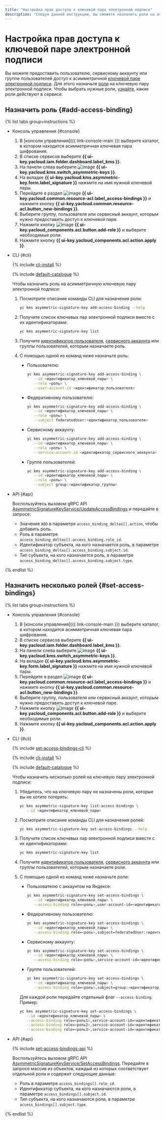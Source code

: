 ```yaml
---
title: "Настройка прав доступа к ключевой паре электронной подписи"
description: "Следуя данной инструкции, вы сможете назначить роли на асимметричную ключевую пару электронной подписи."
---
```


# Настройка прав доступа к ключевой паре электронной подписи

Вы можете предоставить пользователю, сервисному аккаунту или группе пользователей доступ к асимметричной [ключевой паре электронной подписи](../concepts/asymmetric-signature-key.md). Для этого назначьте [роли](../../iam/concepts/access-control/roles.md) на ключевую пару электронной подписи. Чтобы выбрать нужные роли, [узнайте](../security/index.md#roles-list), какие роли действуют в сервисе.

## Назначить роль {#add-access-binding}

{% list tabs group=instructions %}

* Консоль управления {#console}

   1. В [консоли управления]({{ link-console-main }}) выберите каталог, в котором находится асимметричная ключевая пара шифрования.
   1. В списке сервисов выберите **{{ ui-key.yacloud.iam.folder.dashboard.label_kms }}**.
   1. На панели слева выберите ![image](../../_assets/kms/asymmetric-key.svg) **{{ ui-key.yacloud.kms.switch_asymmetric-keys }}**.
   1. На вкладке **{{ ui-key.yacloud.kms.asymmetric-key.form.label_signature }}** нажмите на имя нужной ключевой пары.
   1. Перейдите в раздел ![image](../../_assets/console-icons/persons.svg) **{{ ui-key.yacloud.common.resource-acl.label_access-bindings }}** и нажмите кнопку **{{ ui-key.yacloud.common.resource-acl.button_new-bindings }}**.
   1. Выберите группу, пользователя или сервисный аккаунт, которым нужно предоставить доступ к ключевой паре.
   1. Нажмите кнопку ![image](../../_assets/console-icons/plus.svg) **{{ ui-key.yacloud_components.acl.button.add-role }}** и выберите необходимые роли.
   1. Нажмите кнопку **{{ ui-key.yacloud_components.acl.action.apply }}**.

* CLI {#cli}

   {% include [cli-install](../../_includes/cli-install.md) %}

   {% include [default-catalogue](../../_includes/default-catalogue.md) %}

   Чтобы назначить роль на асимметричную ключевую пару электронной подписи:

   1. Посмотрите описание команды CLI для назначения роли:

      ```bash
      yc kms asymmetric-signature-key add-access-binding --help
      ```

   1. Получите список ключевых пар электронной подписи вместе с их идентификаторами:

      ```bash
      yc kms asymmetric-signature-key list
      ```

   1. Получите [идентификатор пользователя](../../iam/operations/users/get.md), [сервисного аккаунта](../../iam/operations/sa/get-id.md) или группы пользователей, которым назначаете роль.
   1. С помощью одной из команд ниже назначьте роль:

      * Пользователю:

         ```bash
         yc kms asymmetric-signature-key add-access-binding \
            --id <идентификатор_ключевой_пары> \
            --role <роль> \
            --user-account-id <идентификатор_пользователя>
         ```

      * Федеративному пользователю:

         ```bash
         yc kms asymmetric-signature-key add-access-binding \
            --id <идентификатор_ключевой_пары> \
            --role <роль> \
            --subject federatedUser:<идентификатор_пользователя>
         ```

      * Сервисному аккаунту:

         ```bash
         yc kms asymmetric-signature-key add-access-binding \
            --id <идентификатор_ключевой_пары> \
            --role <роль> \
            --service-account-id <идентификатор_сервисного_аккаунта>
         ```

      * Группе пользователей:

         ```bash
         yc kms asymmetric-signature-key add-access-binding \
            --id <идентификатор_ключевой_пары> \
            --role <роль> \
            --subject group:<идентификатор_группы>
         ```

* API {#api}

   Воспользуйтесь вызовом gRPC API [AsymmetricSignatureKeyService/UpdateAccessBindings](../api-ref/grpc/asymmetric_signature_key_service.md#UpdateAccessBindings) и передайте в запросе:

   * Значение `ADD` в параметре `access_binding_deltas[].action`, чтобы добавить роль.
   * Роль в параметре `access_binding_deltas[].access_binding.role_id`.
   * Идентификатор субъекта, на кого назначается роль, в параметре `access_binding_deltas[].access_binding.subject.id`.
   * Тип субъекта, на кого назначается роль, в параметре `access_binding_deltas[].access_binding.subject.type`.

{% endlist %}

## Назначить несколько ролей {#set-access-bindings}

{% list tabs group=instructions %}

* Консоль управления {#console}

   1. В [консоли управления]({{ link-console-main }}) выберите каталог, в котором находится асимметричная ключевая пара шифрования.
   1. В списке сервисов выберите **{{ ui-key.yacloud.iam.folder.dashboard.label_kms }}**.
   1. На панели слева выберите ![image](../../_assets/kms/asymmetric-key.svg) **{{ ui-key.yacloud.kms.switch_asymmetric-keys }}**.
   1. На вкладке **{{ ui-key.yacloud.kms.asymmetric-key.form.label_signature }}** нажмите на имя нужной ключевой пары.
   1. Перейдите в раздел ![image](../../_assets/console-icons/persons.svg) **{{ ui-key.yacloud.common.resource-acl.label_access-bindings }}** и нажмите кнопку **{{ ui-key.yacloud.common.resource-acl.button_new-bindings }}**.
   1. Выберите группу, пользователя или сервисный аккаунт, которым нужно предоставить доступ к ключевой паре.
   1. Нажмите кнопку ![image](../../_assets/console-icons/plus.svg) **{{ ui-key.yacloud_components.acl.button.add-role }}** и выберите необходимые роли.
   1. Нажмите кнопку **{{ ui-key.yacloud_components.acl.action.apply }}**.

* CLI {#cli}

   {% include [set-access-bindings-cli](../../_includes/iam/set-access-bindings-cli.md) %}

   {% include [cli-install](../../_includes/cli-install.md) %}

   {% include [default-catalogue](../../_includes/default-catalogue.md) %}

   Чтобы назначить несколько ролей на ключевую пару электронной подписи:

   1. Убедитесь, что на ключевую пару не назначены роли, которые вы не хотите потерять:

      ```bash
      yc kms asymmetric-signature-key list-access-bindings \
         --id <идентификатор_ключевой_пары>
      ```

   1. Посмотрите описание команды CLI для назначения ролей:

      ```bash
      yc kms asymmetric-signature-key set-access-bindings --help
      ```

   1. Получите список ключевых пар электронной подписи вместе с их идентификаторами:

      ```bash
      yc kms asymmetric-signature-key list
      ```

   1. Получите [идентификатор пользователя](../../iam/operations/users/get.md), [сервисного аккаунта](../../iam/operations/sa/get-id.md) или группы пользователей, которым назначаете роли.
   1. С помощью одной из команд ниже назначьте роли:

      * Пользователю с аккаунтом на Яндексе:

         ```bash
         yc kms asymmetric-signature-key set-access-bindings \
            --id <идентификатор_ключевой_пары> \
            --access-binding role=<роль>,user-account-id=<идентификатор_пользователя>
         ```

      * Федеративному пользователю:

         ```bash
         yc kms asymmetric-signature-key set-access-bindings \
            --id <идентификатор_ключевой_пары> \
            --access-binding role=<роль>,subject=federatedUser:<идентификатор_пользователя>
         ```

      * Сервисному аккаунту:

         ```bash
         yc kms asymmetric-signature-key set-access-bindings \
            --id <идентификатор_ключевой_пары> \
            --access-binding role=<роль>,service-account-id=<идентификатор_сервисного_аккаунта>
         ```

      * Группе пользователей:

         ```bash
         yc kms asymmetric-signature-key set-access-bindings \
            --id <идентификатор_ключевой_пары> \
            --access-binding role=<роль>,subject=group:<идентификатор_группы>
         ```

      Для каждой роли передайте отдельный флаг `--access-binding`. Пример:

      ```bash
      yc kms asymmetric-signature-key set-access-bindings \
         --id <идентификатор_ключевой_пары> \
         --access-binding role=<роль1>,service-account-id=<идентификатор_сервисного_аккаунта> \
         --access-binding role=<роль2>,service-account-id=<идентификатор_сервисного_аккаунта> \
         --access-binding role=<роль3>,service-account-id=<идентификатор_сервисного_аккаунта>
      ```

* API {#api}

   {% include [set-access-bindings-api](../../_includes/iam/set-access-bindings-api.md) %}

   Воспользуйтесь вызовом gRPC API [AsymmetricSignatureKeyService/SetAccessBindings](../api-ref/grpc/asymmetric_signature_key_service.md#SetAccessBindings). Передайте в запросе массив из объектов, каждый из которых соответствует отдельной роли и содержит следующие данные:

   * Роль в параметре `access_bindings[].role_id`.
   * Идентификатор субъекта, на кого назначаются роли, в параметре `access_bindings[].subject.id`.
   * Тип субъекта, на кого назначаются роли, в параметре `access_bindings[].subject.type`.

{% endlist %}
